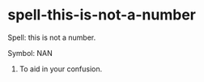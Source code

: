 # spell-this-is-not-a-number
Spell: this is not a number.

Symbol: NAN

1. To aid in your confusion.
